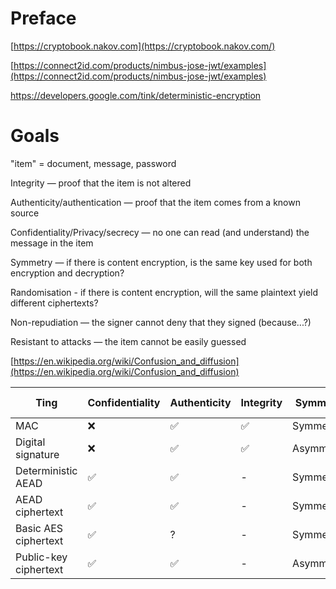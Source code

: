 # Preface

[https://cryptobook.nakov.com](https://cryptobook.nakov.com/)

[https://connect2id.com/products/nimbus-jose-jwt/examples](https://connect2id.com/products/nimbus-jose-jwt/examples)

https://developers.google.com/tink/deterministic-encryption

# Goals

"item" = document, message, password

Integrity — proof that the item is not altered

Authenticity/authentication — proof that the item comes from a known source

Confidentiality/Privacy/secrecy — no one can read (and understand) the message in the item

Symmetry — if there is content encryption, is the same key used for both encryption and decryption?

Randomisation - if there is content encryption, will the same plaintext yield different ciphertexts?

Non-repudiation — the signer cannot deny that they signed (because...?)

Resistant to attacks — the item cannot be easily guessed

[https://en.wikipedia.org/wiki/Confusion_and_diffusion](https://en.wikipedia.org/wiki/Confusion_and_diffusion)

Ting | Confidentiality | Authenticity | Integrity | Symmetry | Output randomness
-----|-----------------|--------------|------------|----|---------------
MAC  | ❌ | ✅ | ✅ | Symmetric | Either
Digital signature   | ❌ | ✅ | ✅ | Asymmetric | ?
Deterministic AEAD | ✅ | ✅ | - | Symmetric | Deterministic
AEAD ciphertext | ✅ | ✅ | -| Symmetric | Random
Basic AES ciphertext | ✅ | ? | -| Symmetric | Random
Public-key ciphertext | ✅ | ✅ | -| Asymmetric | Random

